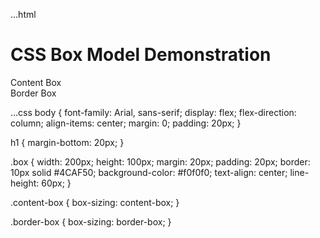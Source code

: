 ...html
      <!DOCTYPE html>
<html lang="en">
<head>
    <meta charset="UTF-8">
    <meta name="viewport" content="width=device-width, initial-scale=1.0">
    <title>CSS Box Model Demonstration</title>
    <link rel="stylesheet" href="style.css">
</head>
<body>
    <h1>CSS Box Model Demonstration</h1>
    <div class="box content-box">Content Box</div>
    <div class="box border-box">Border Box</div>
</body>
</html>

...css
     body {
    font-family: Arial, sans-serif;
    display: flex;
    flex-direction: column;
    align-items: center;
    margin: 0;
    padding: 20px;
}

h1 {
    margin-bottom: 20px;
}

.box {
    width: 200px;
    height: 100px;
    margin: 20px;
    padding: 20px;
    border: 10px solid #4CAF50;
    background-color: #f0f0f0;
    text-align: center;
    line-height: 60px;
}

.content-box {
    box-sizing: content-box;
}

.border-box {
    box-sizing: border-box;
}
